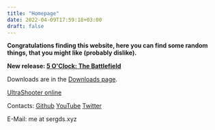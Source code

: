 ```yaml
---
title: "Homepage"
date: 2022-04-09T17:59:18+03:00
draft: false
---
```


**Congratulations finding this website, here you can find some random things, that you might like (probably dislike).**   

**New release: [5 O'Clock: The Battlefield](/en/5oclock)**

Downloads are in the [Downloads page](/en/downloads).

[UltraShooter online](http://dl-nav.sergds.ga/ultrashooter-web)  

Contacts:
[Github](https://github.com/sergds)
[YouTube](https://youtube.com/@sergds)
[Twitter](https://twitter.com/sergds2)

E-Mail: me at sergds.xyz
